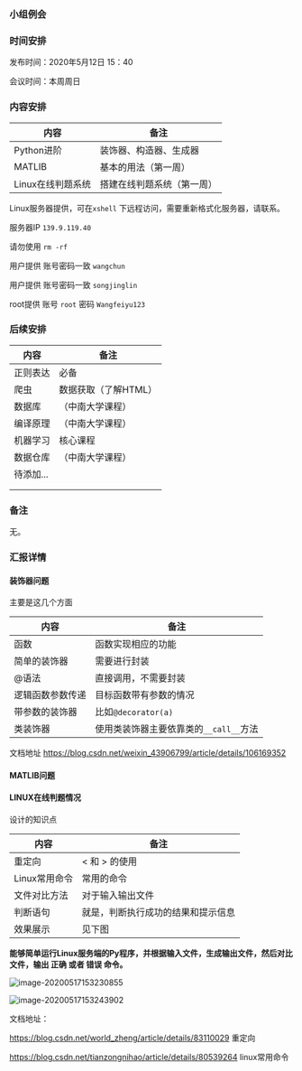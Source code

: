 ### <span align = "center">小组例会</span>

### 时间安排

发布时间：2020年5月12日 15：40

会议时间：本周周日

### 内容安排

| 内容              | 备注                       |
| ----------------- | -------------------------- |
| Python进阶        | 装饰器、构造器、生成器     |
| MATLIB            | 基本的用法（第一周）       |
| Linux在线判题系统 | 搭建在线判题系统（第一周） |

Linux服务器提供，可在`xshell` 下远程访问，需要重新格式化服务器，请联系。

服务器IP `139.9.119.40`

请勿使用 `rm -rf`

用户提供 账号密码一致 `wangchun` 

用户提供 账号密码一致 `songjinglin` 

root提供 账号 `root` 密码 `Wangfeiyu123`

### 后续安排

| 内容     | 备注                 |
| -------- | -------------------- |
| 正则表达 | 必备                 |
| 爬虫     | 数据获取（了解HTML） |
| 数据库   | （中南大学课程）     |
| 编译原理 | （中南大学课程）     |
| 机器学习 | 核心课程             |
| 数据仓库 |         （中南大学课程）             |
| 待添加... |                      |
|          |                      |
|          |                      |

### 备注

无。

### 汇报详情

#### 装饰器问题

主要是这几个方面

| 内容             | 备注                                   |
| ---------------- | -------------------------------------- |
| 函数             | 函数实现相应的功能                     |
| 简单的装饰器     | 需要进行封装                           |
| @语法            | 直接调用，不需要封装                   |
| 逻辑函数参数传递 | 目标函数带有参数的情况                 |
| 带参数的装饰器   | 比如`@decorator(a)`                    |
| 类装饰器         | 使用类装饰器主要依靠类的`__call__`方法 |

文档地址 https://blog.csdn.net/weixin_43906799/article/details/106169352

#### MATLIB问题



#### LINUX在线判题情况

设计的知识点

| 内容          | 备注                               |
| ------------- | ---------------------------------- |
| 重定向        | < 和 > 的使用                      |
| Linux常用命令 | 常用的命令                         |
| 文件对比方法  | 对于输入输出文件                   |
| 判断语句      | 就是，判断执行成功的结果和提示信息 |
| 效果展示      | 见下图                             |

**能够简单运行Linux服务端的Py程序，并根据输入文件，生成输出文件，然后对比文件，输出 正确 或者 错误 命令。**

![image-20200517153230855](https://cdn.jsdelivr.net/gh/wfy-belief/PicGo-images//blog/image-20200517153230855.png)

![image-20200517153243902](https://cdn.jsdelivr.net/gh/wfy-belief/PicGo-images//blog/image-20200517153243902.png)

文档地址：

https://blog.csdn.net/world_zheng/article/details/83110029  重定向

https://blog.csdn.net/tianzongnihao/article/details/80539264 linux常用命令

